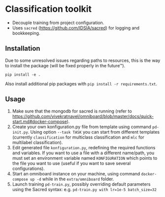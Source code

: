# Classification toolkit

 * Decouple training from project configuration.
 * Uses `sacred` (https://github.com/IDSIA/sacred) for logging and bookkeeping.

## Installation

Due to some unresolved issues regarding paths to resources, this is the way to
install the package (will be fixed properly in the future™).

`pip install -e .`

Also install additional pip packages with `pip install -r requirements.txt`.

## Usage

 1. Make sure that the mongodb for sacred is running (refer to
    https://github.com/vivekratnavel/omniboard/blob/master/docs/quick-start.md#docker-compose).
 2. Create your own konfiguration.py file from template using command
    `pd-init.py`. Using option `--task TASK` you can start from different
    templates (currently `classification` for multiclass classification and
    `mlc` for multilabel classification).
 3. Edit generated file `konfiguration.py`, redefining the required functions
    and variables. If you want to use a file with a different name/path, you
    must set an environment variable named `KONFIGURATION` which points to the
    file you want to use (useful if you want to save several configurations).
 4. Start an omniboard instance on your machine, using command
    `docker-compose up -d` while in the `extra/omniboard` folder.
 5. Launch training `pd-train.py`, possibly overriding default parameters using
    the Sacred syntax: e.g. `pd-train.py with lr=1e-5 batch_size=32`
